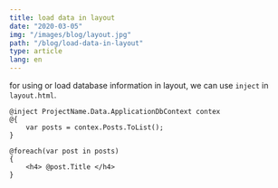 ```yaml
---
title: load data in layout
date: "2020-03-05"
img: "/images/blog/layout.jpg"
path: "/blog/load-data-in-layout"
type: article
lang: en
---
```


for using or load database information in layout, we can use `inject` in `layout.html`.

```cshtml
@inject ProjectName.Data.ApplicationDbContext contex
@{
    var posts = contex.Posts.ToList();
}

@foreach(var post in posts)
{
    <h4> @post.Title </h4>
}
```
